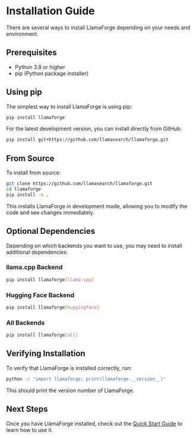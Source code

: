 # Installation Guide

There are several ways to install LlamaForge depending on your needs and environment.

## Prerequisites

- Python 3.8 or higher
- pip (Python package installer)

## Using pip

The simplest way to install LlamaForge is using pip:

```bash
pip install llamaforge
```

For the latest development version, you can install directly from GitHub:

```bash
pip install git+https://github.com/llamasearch/llamaforge.git
```

## From Source

To install from source:

```bash
git clone https://github.com/llamasearch/llamaforge.git
cd llamaforge
pip install -e .
```

This installs LlamaForge in development mode, allowing you to modify the code and see changes immediately.

## Optional Dependencies

Depending on which backends you want to use, you may need to install additional dependencies:

### llama.cpp Backend

```bash
pip install llamaforge[llama-cpp]
```

### Hugging Face Backend

```bash
pip install llamaforge[huggingface]
```

### All Backends

```bash
pip install llamaforge[all]
```

## Verifying Installation

To verify that LlamaForge is installed correctly, run:

```bash
python -c "import llamaforge; print(llamaforge.__version__)"
```

This should print the version number of LlamaForge.

## Next Steps

Once you have LlamaForge installed, check out the [Quick Start Guide](quick-start.md) to learn how to use it. 